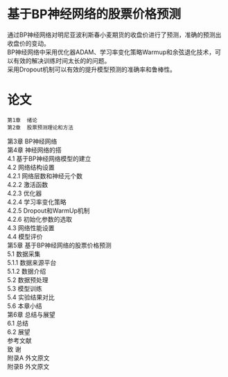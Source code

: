 #  基于BP神经网络的股票价格预测
通过BP神经网络对明尼亚波利斯春小麦期货的收盘价进行了预测，准确的预测出收盘价的变动。  
BP神经网络中采用优化器ADAM、学习率变化策略Warmup和余弦退化技术，可以有效的解决训练时间太长的的问题。  
采用Dropout机制可以有效的提升模型预测的准确率和鲁棒性。  
#  论文
    第1章  绪论  
    第2章  股票预测理论和方法  
第3章  BP神经网络  
第4章 神经网络的搭  
4.1 基于BP神经网络模型的建立  
4.2 网络结构设置  
4.2.1 网络层数和神经元个数  
4.2.2 激活函数  
4.2.3 优化器  
4.2.4 学习率变化策略  
4.2.5 Dropout和WarmUp机制  
4.2.6 初始化参数的选取  
4.3 网络性能设置  
4.4 模型评价  
第5章  基于BP神经网络的股票价格预测  
5.1 数据采集  
5.1.1 数据来源平台  
5.1.2 数据介绍  
5.2 数据预处理  
5.3 模型训练  
5.4 实验结果对比  
5.6 本章小结  
第6章  总结与展望  
6.1 总结  
6.2 展望  
参考文献  
致    谢  
附录A  外文原文  
附录B  外文原文  
